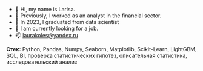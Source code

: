 - 👋 Hi, my name is Larisa.
- 🌱 Previously, I worked as an analyst in the financial sector.
- 🌱 In 2023, I graduated from data scientist
- 👀 I am currently looking for a job.
- 📫 laurakoles@yandex.ru

**Стек:**
Python, Pandas, Numpy, Seaborn, Matplotlib, Scikit-Learn, LightGBM, SQL, BI, проверка статистических гипотез, описательная статистика, исследовательский анализ


